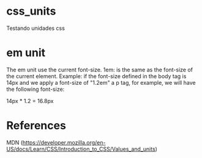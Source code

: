 # css_units
Testando unidades css


# em unit
The em unit use the current font-size. 
1em: is the same as the font-size of the current element.
Example:
if the font-size defined in the body tag is 14px and we apply a font-size of "1.2em" a p tag, for example, we will have the following font-size:

14px * 1.2 = 16.8px



# References

MDN (https://developer.mozilla.org/en-US/docs/Learn/CSS/Introduction_to_CSS/Values_and_units)